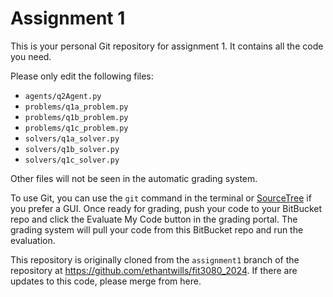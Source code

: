 # Assignment 1

This is your personal Git repository for assignment 1. It contains all the code you need.

Please only edit the following files:

- `agents/q2Agent.py`
- `problems/q1a_problem.py`
- `problems/q1b_problem.py`
- `problems/q1c_problem.py`
- `solvers/q1a_solver.py`
- `solvers/q1b_solver.py`
- `solvers/q1c_solver.py`

Other files will not be seen in the automatic grading system.

To use Git, you can use the `git` command in the terminal or [SourceTree](https://www.sourcetreeapp.com/) if you prefer a GUI. Once ready for grading, push your code to your BitBucket repo and click the Evaluate My Code button in the grading portal. The grading system will pull your code from this BitBucket repo and run the evaluation.

This repository is originally cloned from the `assignment1` branch of the repository at <https://github.com/ethantwills/fit3080_2024>. If there are updates to this code, please merge from here.